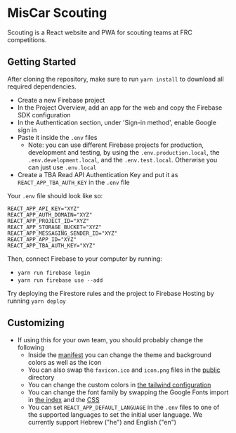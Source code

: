 # MisCar Scouting

Scouting is a React website and PWA for scouting teams at FRC competitions.

## Getting Started

After cloning the repository, make sure to run `yarn install` to download all required dependencies.

-   Create a new Firebase project
-   In the Project Overview, add an app for the web and copy the Firebase SDK configuration
-   In the Authentication section, under 'Sign-in method', enable Google sign in
-   Paste it inside the `.env` files
    -   Note: you can use different Firebase projects for production, development and testing, by using the `.env.production.local`, the `.env.development.local`, and the `.env.test.local`. Otherwise you can just use `.env.local`
-   Create a TBA Read API Authentication Key and put it as `REACT_APP_TBA_AUTH_KEY` in the `.env` file

Your `.env` file should look like so:

```shell
REACT_APP_API_KEY="XYZ"
REACT_APP_AUTH_DOMAIN="XYZ"
REACT_APP_PROJECT_ID="XYZ"
REACT_APP_STORAGE_BUCKET="XYZ"
REACT_APP_MESSAGING_SENDER_ID="XYZ"
REACT_APP_APP_ID="XYZ"
REACT_APP_TBA_AUTH_KEY="XYZ"
```

Then, connect Firebase to your computer by running:

-   `yarn run firebase login`
-   `yarn run firebase use --add`

Try deploying the Firestore rules and the project to Firebase Hosting by running `yarn deploy`

## Customizing

-   If using this for your own team, you should probably change the following
    -   Inside the [manifest](./public/manifest.json) you can change the theme and background colors as well as the icon
    -   You can also swap the `favicon.ico` and `icon.png` files in the [public](./public) directory
    -   You can change the custom colors in [the tailwind configuration](./tailwind.config.js)
    -   You can change the font family by swapping the Google Fonts import in [the index](./public/index.html) and the [CSS](./src/index.css)
    -   You can set `REACT_APP_DEFAULT_LANGUAGE` in the `.env` files to one of the supported languages to set the initial user language. We currently support Hebrew ("he") and English ("en")
